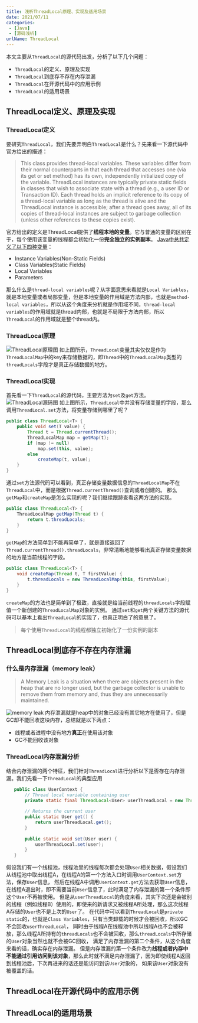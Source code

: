 ```yaml
---
title: 浅析ThreadLocal原理、实现及适用场景
date: 2021/07/11
categories:
 - [Java]
 - [源码浅析]
urlName: ThreadLocal
---
```

本文主要从`ThreadLocal`的源代码出发，分析了以下几个问题：
- `ThreadLocal`的定义、原理及实现
- `ThreadLocal`到底存不存在内存泄漏
- `ThreadLocal`在开源代码中的应用示例
- `ThreadLocal`的适用场景

<!-- more -->

## ThreadLocal定义、原理及实现
### ThreadLocal定义
要研究`ThreadLocal`，我们先要弄明白`ThreadLocal`是什么？先来看一下源代码中官方给出的描述：
> This class provides thread-local variables.
> These variables differ from their normal counterparts in that each thread that accesses one (via its get or set method) has its own,
> independently initialized copy of the variable.
> ThreadLocal instances are typically private static fields in classes that wish to associate state with a thread (e.g., a user ID or Transaction ID).
> Each thread holds an implicit reference to its copy of a thread-local variable as long as the thread is alive and the ThreadLocal instance is accessible;
> after a thread goes away, all of its copies of thread-local instances are subject to garbage collection (unless other references to these copies exist).

官方给出的定义是ThreadLocal提供了**线程本地的变量**。它与普通的变量的区别在于，每个使用该变量的线程都会初始化一份**完全独立的实例副本**。
[Java中总共定义了以下四种变量](https://docs.oracle.com/javase/tutorial/java/nutsandbolts/variables.html)：
- Instance Variables(Non-Static Fields)
- Class Variables(Static Fields)
- Local Variables
- Parameters
  
那么什么是`thread-local variables`呢？从字面意思来看就是`Local Variables`，就是本地变量或者局部变量，但是本地变量的作用域是方法内部，也就是`method-local variables`，所以从这个角度来分析就是作用域不同，`thread-local variables`的作用域就是thread内部，也就是不局限于方法内部，所以`ThreadLocal`的作用域就是整个thread内。
  
### ThreadLocal原理
![ThreadLocal原理图](https://raw.githubusercontent.com/xbest/image-hosting/main/img/20210711155545.jpg)
如上图所示，`ThreadLocal`变量其实仅仅是作为`ThreadLocalMap`中的key来存储数据的，即`Thread`中的`ThreadLocalMap`类型的`threadLocals`字段才是真正存储数据的地方。
### ThreadLocal实现
首先看一下`ThreadLocal`的源代码，主要方法为`set`及`get`方法。
![ThreadLocal源码图](https://raw.githubusercontent.com/xbest/image-hosting/main/img/20210711142456.png)
如上图所示，`ThreadLocal`中并没有存储变量的字段，那么调用`ThreadLocal.set`方法，将变量存储到哪里了呢？
```java
public class ThreadLocal<T> {
    public void set(T value) {
        Thread t = Thread.currentThread();
        ThreadLocalMap map = getMap(t);
        if (map != null)
            map.set(this, value);
        else
            createMap(t, value);
    }
}
```
通过`set`方法源代码可以看到，真正存储变量数据信息的`ThreadLocalMap`不在`ThreadLocal`中，而是根据`Thread.currentThread()`查询或者创建的。
那么`getMap`和`createMap`是怎么实现的呢？我们继续跟踪查看这两方法的实现。
```java
public class ThreadLocal<T> {
    ThreadLocalMap getMap(Thread t) {
        return t.threadLocals;
    }
}
```
`getMap`的方法简单到不能再简单了，就是直接返回了`Thread.currentThread().threadLocals`，非常清晰地能够看出真正存储变量数据的地方是当前线程的字段。
```java
public class ThreadLocal<T> {
    void createMap(Thread t, T firstValue) {
        t.threadLocals = new ThreadLocalMap(this, firstValue);
    }
}
```
`createMap`的方法也是简单到了极致，直接就是给当前线程的`threadLocals`字段赋值一个新创建的`ThreadLocalMap`对象的实例。
通过`set`和`get`两个关键方法的源代码可以基本上看出`ThreadLocal`的实现了，也真正明白了的意思了。
> 每个使用`ThreadLocal`的线程都独立初始化了一份实例的副本

## ThreadLocal到底存不存在内存泄漏
### 什么是内存泄漏（memory leak）
> A Memory Leak is a situation when there are objects present in the heap that are no longer used, but the garbage collector is unable to remove them from memory and, thus they are unnecessarily maintained.

![memory leak](https://raw.githubusercontent.com/xbest/image-hosting/main/img/20210711161412.webp)
内存泄漏就是heap中的对象已经没有其它地方在使用了，但是GC却不能回收这块内存，总结就是以下两点：
- 线程或者进程中没有地方**真正**在使用该对象
- GC不能回收该对象

### ThreadLocal内存泄漏分析
结合内存泄漏的两个特征，我们针对`ThreadLocal`进行分析以下是否存在内存泄漏。我们先看一下`ThreadLocal`的典型应用  
```java
   public class UserContext {
       // Thread local variable containing user
       private static final ThreadLocal<User> userThreadLocal = new ThreadLocal<User>();
  
       // Returns the current user
       public static User get() {
           return userThreadLocal.get();
       }
       
       public static void set(User user) {
           userThreadLocal.set(user);
       }
   }
```
假设我们有一个线程池，线程池里的线程每次都会处理`User`相关数据，假设我们从线程池中取出线程A，在线程A的第一个方法入口时调用`UserContext.set`方法，保存`User`信息，
然后在线程A中调用`UserContext.get`方法去获取`User`信息，在线程A退出时，即不需要当前`User`信息了，此时满足了内存泄漏的第一个条件即这个`User`不再被使用。
但是从`userThreadLocal`的角度来看，其实下次还是会被别的线程（例如线程B）使用的，即使来的新请求又被线程A所处理，那么这次线程A存储的`User`也不是上次的`User`了。
在代码中可以看到`ThreadLocal`是`private static`的，也就是`Class Variables`，只有当类卸载的时候才会被回收，所以GC不会回收`userThreadLocal`，
同时由于线程A在线程池中所以线程A也不会被释放，那么线程A所持有的`threadLocals`也不会被回收，那么`threadLocals`中所存储的`User`对象当然也就不会被GC回收，
满足了内存泄漏的第二个条件，从这个角度来看的话，确实存在内存泄漏。
但是内存泄漏的第一个条件改为**线程或者内存中不能通过引用访问到该对象**，那么此时就不满足内存泄漏了，因为即使线程A返回到线程池后，下次再进来的话还是能访问到该`User`对象的，
如果该`User`对象没有被覆盖的话。

## ThreadLocal在开源代码中的应用示例
## ThreadLocal的适用场景
 

